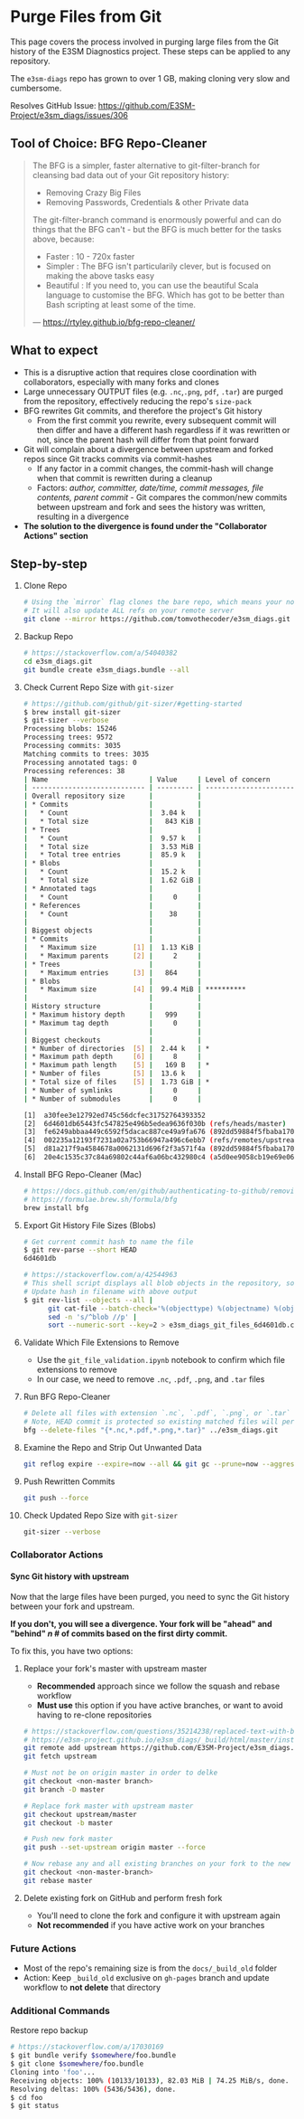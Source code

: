 # Purge Files from Git

This page covers the process involved in purging large files from the Git history of the E3SM Diagnostics project.
These steps can be applied to any repository.

The `e3sm-diags` repo has grown to over 1 GB, making cloning very slow and cumbersome.

Resolves GitHub Issue: <https://github.com/E3SM-Project/e3sm_diags/issues/306>

## Tool of Choice: BFG Repo-Cleaner

> The BFG is a simpler, faster alternative to git-filter-branch for cleansing bad data out of your Git repository history:
>
> - Removing Crazy Big Files
> - Removing Passwords, Credentials & other Private data
>
> The git-filter-branch command is enormously powerful and can do things that the BFG can't - but the BFG is much better for the tasks above, because:
>
> - Faster : 10 - 720x faster
> - Simpler : The BFG isn't particularily clever, but is focused on making the above tasks easy
> - Beautiful : If you need to, you can use the beautiful Scala language to customise the BFG. Which has got to be better than Bash scripting at least some of the time.
>
> &mdash; <https://rtyley.github.io/bfg-repo-cleaner/>

## What to expect

- This is a disruptive action that requires close coordination with collaborators, especially with many forks and clones
- Large unnecessary OUTPUT files (e.g. `.nc`,`.png`, `pdf`, `.tar`) are purged from the repository, effectively reducing the repo's `size-pack`
- BFG rewrites Git commits, and therefore the project's Git history
  - From the first commit you rewrite, every subsequent commit will then differ and have a different hash regardless if it was rewritten or not, since the parent hash will differ from that point forward
- Git will complain about a divergence between upstream and forked repos since Git tracks commits via commit-hashes
  - If any factor in a commit changes, the commit-hash will change when that commit is rewritten during a cleanup
  - Factors: _author, committer, date/time, commit messages, file contents, parent commit_ - Git compares the common/new commits between upstream and fork and sees the history was written, resulting in a divergence
- **The solution to the divergence is found under the "Collaborator Actions" section**

## Step-by-step

1. Clone Repo

   ```bash
   # Using the `mirror` flag clones the bare repo, which means your normal files won't be visible, but it is a full copy of the Git database of your repository
   # It will also update ALL refs on your remote server
   git clone --mirror https://github.com/tomvothecoder/e3sm_diags.git
   ```

2. Backup Repo

   ```bash
   # https://stackoverflow.com/a/54040382
   cd e3sm_diags.git
   git bundle create e3sm_diags.bundle --all
   ```

3. Check Current Repo Size with `git-sizer`

   ```bash
   # https://github.com/github/git-sizer/#getting-started
   $ brew install git-sizer
   $ git-sizer --verbose
   Processing blobs: 15246
   Processing trees: 9572
   Processing commits: 3035
   Matching commits to trees: 3035
   Processing annotated tags: 0
   Processing references: 38
   | Name                         | Value     | Level of concern               |
   | ---------------------------- | --------- | ------------------------------ |
   | Overall repository size      |           |                                |
   | * Commits                    |           |                                |
   |   * Count                    |  3.04 k   |                                |
   |   * Total size               |   843 KiB |                                |
   | * Trees                      |           |                                |
   |   * Count                    |  9.57 k   |                                |
   |   * Total size               |  3.53 MiB |                                |
   |   * Total tree entries       |  85.9 k   |                                |
   | * Blobs                      |           |                                |
   |   * Count                    |  15.2 k   |                                |
   |   * Total size               |  1.62 GiB |                                |
   | * Annotated tags             |           |                                |
   |   * Count                    |     0     |                                |
   | * References                 |           |                                |
   |   * Count                    |    38     |                                |
   |                              |           |                                |
   | Biggest objects              |           |                                |
   | * Commits                    |           |                                |
   |   * Maximum size         [1] |  1.13 KiB |                                |
   |   * Maximum parents      [2] |     2     |                                |
   | * Trees                      |           |                                |
   |   * Maximum entries      [3] |   864     |                                |
   | * Blobs                      |           |                                |
   |   * Maximum size         [4] |  99.4 MiB | **********                     |
   |                              |           |                                |
   | History structure            |           |                                |
   | * Maximum history depth      |   999     |                                |
   | * Maximum tag depth          |     0     |                                |
   |                              |           |                                |
   | Biggest checkouts            |           |                                |
   | * Number of directories  [5] |  2.44 k   | *                              |
   | * Maximum path depth     [6] |     8     |                                |
   | * Maximum path length    [5] |   169 B   | *                              |
   | * Number of files        [5] |  13.6 k   |                                |
   | * Total size of files    [5] |  1.73 GiB | *                              |
   | * Number of symlinks         |     0     |                                |
   | * Number of submodules       |     0     |                                |

   [1]  a30fee3e12792ed745c56dcfec31752764393352
   [2]  6d4601db65443fc547825e496b5edea9636f030b (refs/heads/master)
   [3]  fe6249abbaa449c6592f5dacac887ce49a9fa676 (892dd59884f5fbaba1708c75b6a57545f7750448:acme_diags/plotset5/set5_model_to_model)
   [4]  002235a12193f7231a02a753b66947a496c6ebb7 (refs/remotes/upstream/more_derived_var_HUC2:tests/system/U_201301_201312.nc)
   [5]  d81a217f9a4584678a0062131d696f2f3a571f4a (892dd59884f5fbaba1708c75b6a57545f7750448^{tree})
   [6]  20e4c1535c37c84a69802c44af6a06bc432980c4 (a5d0ee9058cb19e69e061d65f296fe8d12f70bf2^{tree})
   ```

4. Install BFG Repo-Cleaner (Mac)

   ```bash
   # https://docs.github.com/en/github/authenticating-to-github/removing-sensitive-data-from-a-repository
   # https://formulae.brew.sh/formula/bfg
   brew install bfg
   ```

5. Export Git History File Sizes (Blobs)

   ```bash
   # Get current commit hash to name the file
   $ git rev-parse --short HEAD
   6d4601db

   # https://stackoverflow.com/a/42544963
   # This shell script displays all blob objects in the repository, sorted from smallest to largest.
   # Update hash in filename with above output
   $ git rev-list --objects --all |
         git cat-file --batch-check='%(objecttype) %(objectname) %(objectsize) %(rest)' |
         sed -n 's/^blob //p' |
         sort --numeric-sort --key=2 > e3sm_diags_git_files_6d4601db.csv
   ```

6. Validate Which File Extensions to Remove

   - Use the `git_file_validation.ipynb` notebook to confirm which file extensions to remove
   - In our case, we need to remove `.nc`, `.pdf`, `.png`, and `.tar` files

7. Run BFG Repo-Cleaner

   ```bash
   # Delete all files with extension `.nc`, `.pdf`, `.png`, or `.tar`
   # Note, HEAD commit is protected so existing matched files will persist (the ones we need)
   bfg --delete-files "{*.nc,*.pdf,*.png,*.tar}" ../e3sm_diags.git
   ```

8. Examine the Repo and Strip Out Unwanted Data

   ```bash
   git reflog expire --expire=now --all && git gc --prune=now --aggressive
   ```

9. Push Rewritten Commits

   ```bash
   git push --force
   ```

10. Check Updated Repo Size with `git-sizer`

    ```bash
    git-sizer --verbose
    ```

### Collaborator Actions

#### Sync Git history with upstream

Now that the large files have been purged, you need to sync the Git history between your fork and upstream.

**If you don't, you will see a divergence. Your fork will be "ahead" and "behind" _n_ # of commits based on the first dirty commit.**

To fix this, you have two options:

1. Replace your fork's master with upstream master

   - **Recommended** approach since we follow the squash and rebase workflow
   - **Must use** this option if you have active branches, or want to avoid having to re-clone repositories

   ```bash
   # https://stackoverflow.com/questions/35214238/replaced-text-with-bfg-and-now-it-shows-my-fork-is-several-hundred-commits-ahea
   # https://e3sm-project.github.io/e3sm_diags/_build/html/master/install.html#b-development-environment
   git remote add upstream https://github.com/E3SM-Project/e3sm_diags.git
   git fetch upstream

   # Must not be on origin master in order to delke
   git checkout <non-master branch>
   git branch -D master

   # Replace fork master with upstream master
   git checkout upstream/master
   git checkout -b master

   # Push new fork master
   git push --set-upstream origin master --force

   # Now rebase any and all existing branches on your fork to the new fork master
   git checkout <non-master-branch>
   git rebase master
   ```

2. Delete existing fork on GitHub and perform fresh fork
   - You'll need to clone the fork and configure it with upstream again
   - **Not recommended** if you have active work on your branches

### Future Actions

- Most of the repo's remaining size is from the `docs/_build_old` folder
- Action: Keep `_build_old` exclusive on `gh-pages` branch and update workflow to **not delete** that directory

### Additional Commands

Restore repo backup

```bash
# https://stackoverflow.com/a/17030169
$ git bundle verify $somewhere/foo.bundle
$ git clone $somewhere/foo.bundle
Cloning into 'foo'...
Receiving objects: 100% (10133/10133), 82.03 MiB | 74.25 MiB/s, done.
Resolving deltas: 100% (5436/5436), done.
$ cd foo
$ git status
```
